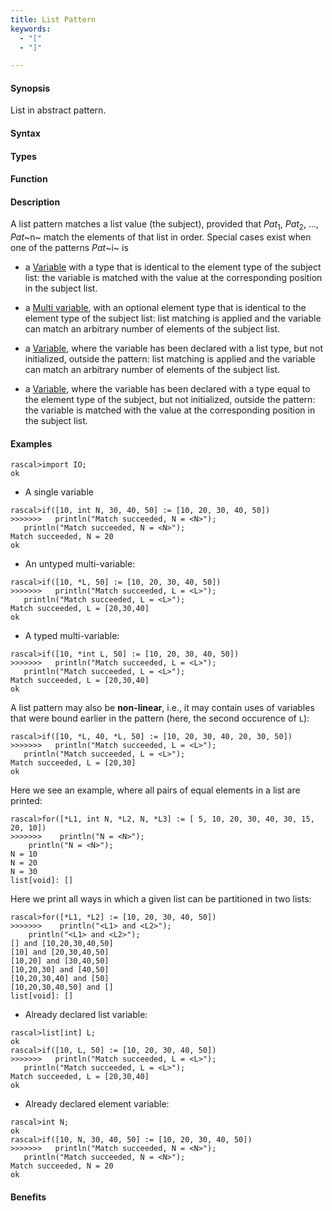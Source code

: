 ```yaml
---
title: List Pattern
keywords:
  - "["
  - "]"

---
```


#### Synopsis

List in abstract pattern.

#### Syntax

#### Types

#### Function

#### Description

A list pattern matches a list value (the subject), provided that _Pat_<sub>1</sub>, _Pat_<sub>2</sub>, ..., _Pat_~n~ match the elements of that list in order. 
Special cases exist when one of the patterns _Pat_~i~ is

*  a [Variable](/docs//Rascal/Patterns/Variable) with a type that is identical to the element type of the subject list: the variable is matched with the value at the corresponding position in the subject list.

*  a [Multi variable](/docs//Rascal/Patterns/MultiVariable), with an optional element type that is identical to the element type of the subject list: list matching is applied and the variable can match an arbitrary number of elements of the subject list.

*  a [Variable](/docs//Rascal/Patterns/Variable), where the variable has been declared with a list type, but not initialized, outside the pattern: list matching is applied and the variable can match an arbitrary number of elements of the subject list.

*  a [Variable](/docs//Rascal/Patterns/Variable), where the variable has been declared with a type equal to the element type of the subject, but not initialized, outside the pattern: the variable is matched with the value at the corresponding position in the subject list.


#### Examples


```rascal-shell
rascal>import IO;
ok
```

* A single variable

```rascal-shell
rascal>if([10, int N, 30, 40, 50] := [10, 20, 30, 40, 50])
>>>>>>>   println("Match succeeded, N = <N>");
   println("Match succeeded, N = <N>");
Match succeeded, N = 20
ok
```

* An untyped multi-variable:

```rascal-shell
rascal>if([10, *L, 50] := [10, 20, 30, 40, 50])
>>>>>>>   println("Match succeeded, L = <L>");
   println("Match succeeded, L = <L>");
Match succeeded, L = [20,30,40]
ok
```

* A typed multi-variable:

```rascal-shell
rascal>if([10, *int L, 50] := [10, 20, 30, 40, 50])
>>>>>>>   println("Match succeeded, L = <L>");
   println("Match succeeded, L = <L>");
Match succeeded, L = [20,30,40]
ok
```

A list pattern may also be __non-linear__, i.e., it may contain uses of variables that were bound earlier in the pattern
(here, the second occurence of `L`):

```rascal-shell
rascal>if([10, *L, 40, *L, 50] := [10, 20, 30, 40, 20, 30, 50])
>>>>>>>   println("Match succeeded, L = <L>");
   println("Match succeeded, L = <L>");
Match succeeded, L = [20,30]
ok
```
Here we see an example, where all pairs of equal elements in a list are printed:

```rascal-shell
rascal>for([*L1, int N, *L2, N, *L3] := [ 5, 10, 20, 30, 40, 30, 15, 20, 10])
>>>>>>>    println("N = <N>");
    println("N = <N>");
N = 10
N = 20
N = 30
list[void]: []
```
Here we print all ways in which a given list can be partitioned in two lists:

```rascal-shell
rascal>for([*L1, *L2] := [10, 20, 30, 40, 50]) 
>>>>>>>    println("<L1> and <L2>");
    println("<L1> and <L2>");
[] and [10,20,30,40,50]
[10] and [20,30,40,50]
[10,20] and [30,40,50]
[10,20,30] and [40,50]
[10,20,30,40] and [50]
[10,20,30,40,50] and []
list[void]: []
```

* Already declared list variable:

```rascal-shell
rascal>list[int] L;
ok
rascal>if([10, L, 50] := [10, 20, 30, 40, 50])
>>>>>>>   println("Match succeeded, L = <L>");
   println("Match succeeded, L = <L>");
Match succeeded, L = [20,30,40]
ok
```

* Already declared element variable:

```rascal-shell
rascal>int N;
ok
rascal>if([10, N, 30, 40, 50] := [10, 20, 30, 40, 50])
>>>>>>>   println("Match succeeded, N = <N>");
   println("Match succeeded, N = <N>");
Match succeeded, N = 20
ok
```

#### Benefits


